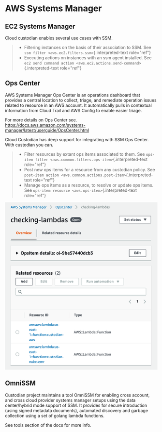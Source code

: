 AWS Systems Manager
===================

EC2 Systems Manager
-------------------

Cloud custodian enables several use cases with SSM.

> -   Filtering instances on the basis of their association to SSM. See
>     `ssm filter <aws.ec2.filters.ssm>`{.interpreted-text role="ref"}
> -   Executing actions on instances with an ssm agent installed. See
>     `ec2 send command action <aws.ec2.actions.send-command>`{.interpreted-text
>     role="ref"}

Ops Center
----------

AWS Systems Manager Ops Center is an operations dashboard that provides
a central location to collect, triage, and remediate operation issues
related to resource in an AWS account. It automatically pulls in
contextual information from Cloud Trail and AWS Config to enable easier
triage.

For more details on Ops Center see.
<https://docs.aws.amazon.com/systems-manager/latest/userguide/OpsCenter.html>

Cloud Custodian has deep support for integrating with SSM Ops Center.
With custodian you can.

> -   Filter resources by extant ops items associated to them. See
>     `ops-item filter <aws.common.filters.ops-item>`{.interpreted-text
>     role="ref"}
> -   Post new ops items for a resource from any custodian policy. See
>     `post-item action <aws.common.actions.post-item>`{.interpreted-text
>     role="ref"}
> -   Manage ops items as a resource, to resolve or update ops items.
>     See `ops-item resource <aws.ops-item>`{.interpreted-text
>     role="ref"}

![image](opscenter.png)

OmniSSM
-------

Custodian project maintains a tool OmniSSM for enabling cross account,
and cross cloud provider systems manager setups using the data
center/hybrid mode support of SSM. It provides for secure introduction
(using signed metadata documents), automated discovery and garbage
collection using a set of golang lambda functions.

See tools section of the docs for more info.
